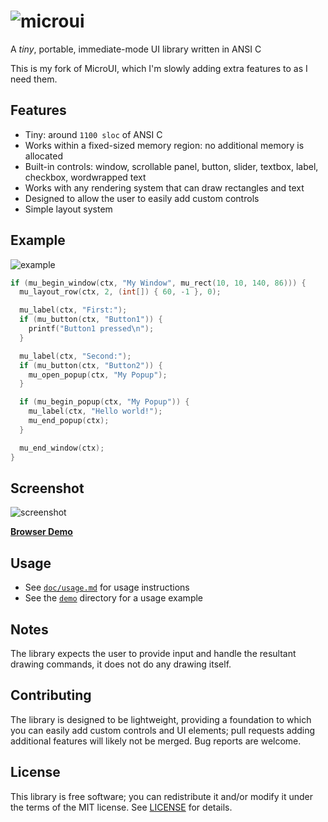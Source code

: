 # ![microui](https://user-images.githubusercontent.com/3920290/75171571-be83c500-5723-11ea-8a50-504cc2ae1109.png)
A *tiny*, portable, immediate-mode UI library written in ANSI C

This is my fork of MicroUI, which I'm slowly adding extra features to as I need them.

## Features
* Tiny: around `1100 sloc` of ANSI C
* Works within a fixed-sized memory region: no additional memory is allocated
* Built-in controls: window, scrollable panel, button, slider, textbox, label,
  checkbox, wordwrapped text
* Works with any rendering system that can draw rectangles and text
* Designed to allow the user to easily add custom controls
* Simple layout system

## Example
![example](https://user-images.githubusercontent.com/3920290/75187058-2b598800-5741-11ea-9358-38caf59f8791.png)
```c
if (mu_begin_window(ctx, "My Window", mu_rect(10, 10, 140, 86))) {
  mu_layout_row(ctx, 2, (int[]) { 60, -1 }, 0);

  mu_label(ctx, "First:");
  if (mu_button(ctx, "Button1")) {
    printf("Button1 pressed\n");
  }

  mu_label(ctx, "Second:");
  if (mu_button(ctx, "Button2")) {
    mu_open_popup(ctx, "My Popup");
  }

  if (mu_begin_popup(ctx, "My Popup")) {
    mu_label(ctx, "Hello world!");
    mu_end_popup(ctx);
  }

  mu_end_window(ctx);
}
```

## Screenshot
![screenshot](https://user-images.githubusercontent.com/3920290/75188642-63ae9580-5744-11ea-9eee-d753ff5c0aa7.png)

[**Browser Demo**](https://floooh.github.io/sokol-html5/sgl-microui-sapp.html)

## Usage
* See [`doc/usage.md`](doc/usage.md) for usage instructions
* See the [`demo`](demo) directory for a usage example

## Notes
The library expects the user to provide input and handle the resultant drawing
commands, it does not do any drawing itself.

## Contributing
The library is designed to be lightweight, providing a foundation to which you
can easily add custom controls and UI elements; pull requests adding additional
features will likely not be merged. Bug reports are welcome.

## License
This library is free software; you can redistribute it and/or modify it under
the terms of the MIT license. See [LICENSE](LICENSE) for details.

